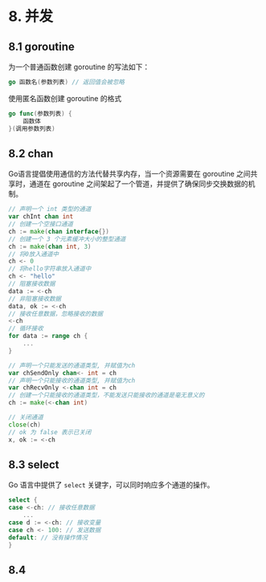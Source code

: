 # 8. 并发

## 8.1 goroutine
为一个普通函数创建 goroutine 的写法如下：
```go
go 函数名(参数列表) // 返回值会被忽略
```

使用匿名函数创建 goroutine 的格式
```go
go func(参数列表) {
    函数体
}(调用参数列表)
```


## 8.2 chan
Go语言提倡使用通信的方法代替共享内存，当一个资源需要在 goroutine 之间共享时，通道在 goroutine 之间架起了一个管道，并提供了确保同步交换数据的机制。
```go
// 声明一个 int 类型的通道
var chInt chan int
// 创建一个空接口通道
ch := make(chan interface{})
// 创建一个 3 个元素缓冲大小的整型通道
ch := make(chan int, 3)
// 将0放入通道中
ch <- 0
// 将hello字符串放入通道中
ch <- "hello"
// 阻塞接收数据
data := <-ch
// 非阻塞接收数据
data, ok := <-ch
// 接收任意数据，忽略接收的数据
<-ch
// 循环接收
for data := range ch {
	...
}

// 声明一个只能发送的通道类型, 并赋值为ch
var chSendOnly chan<- int = ch
// 声明一个只能接收的通道类型, 并赋值为ch
var chRecvOnly <-chan int = ch
// 创建一个只能接收的通道类型，不能发送只能接收的通道是毫无意义的
ch := make(<-chan int)

// 关闭通道
close(ch)
// ok 为 false 表示已关闭
x, ok := <-ch
```


## 8.3 select
Go 语言中提供了 `select` 关键字，可以同时响应多个通道的操作。
```go
select {
case <-ch: // 接收任意数据
	...
case d := <-ch: // 接收变量
case ch <- 100: // 发送数据
default: // 没有操作情况
}
```


## 8.4 